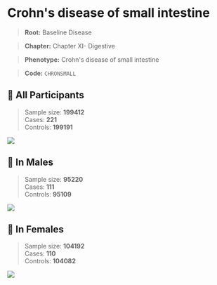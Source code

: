 # Crohn's disease of small intestine

> **Root:** Baseline Disease  

> **Chapter:** Chapter XI- Digestive  

> **Phenotype:** Crohn's disease of small intestine  

> **Code:** `CHRONSMALL`

## 🧪 All Participants  
> Sample size: **199412**  
> Cases: **221**  
> Controls: **199191**
<img src="/Disease/Figures/ALL/Incidence/CHRONSMALL.png"/>
<CsvTable src="/Disease/Data/ALL/Incidence/COX_CHRONSMALL.csv" label="🔍 View full results" />

## 👨 In Males  
> Sample size: **95220**  
> Cases: **111**  
> Controls: **95109**
<img src="/Disease/Figures/Male/Incidence/CHRONSMALL.png"/>
<CsvTable src="/Disease/Data/Male/Incidence/COX_CHRONSMALL.csv" label="🔍 View full results" />

## 👩 In Females  
> Sample size: **104192**  
> Cases: **110**  
> Controls: **104082**
<img src="/Disease/Figures/Female/Incidence/CHRONSMALL.png"/>
<CsvTable src="/Disease/Data/Female/Incidence/COX_CHRONSMALL.csv" label="🔍 View full results" />
